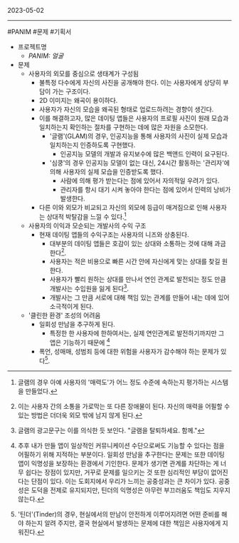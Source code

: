 

2023-05-02

----
#PANIM #문제 #기획서 

- 프로젝트명
	- *PANIM: 얼굴*
- 문제
	- 사용자의 외모를 중심으로 생태계가 구성됨
		- 불특정 다수에게 자신의 사진을 공개해야 한다. 이는 사용자에게 상당히 부담이 가는 구조이다.
		- 2D 이미지는 왜곡이 용이하다.
		- 사용자가 자신의 모습을 왜곡된 형태로 업로드하려는 경향이 생긴다.
		- 이를 해결하고자, 많은 데이팅 앱들은 사용자의 프로필 사진이 원래 모습과 일치하는지 확인하는 절차를 구현하는 데에 많은 자원을 소모한다.
			- '글램'(GLAM)의 경우, 인공지능을 통해 사용자의 사진이 실제 모습과 일치하는지 인증하도록 구현했다. 
				- 인공지능 모델의 개발과 유지보수에 많은 백앤드 인력이 요구된다. 
			- '심쿵'의 경우 인공지능 모델이 없는 대신, 24시간 활동하는 '관리자'에 의해 사용자의 실제 모습을 인증받도록 했다.
				- 사람에 의해 평가 받는다는 점에 있어서 자의적일 우려가 있다.
				- 관리자를 항시 대기 시켜 놓아야 한다는 점에 있어서 인력의 낭비가 발생한다.
		- 다른 이와 외모가 비교되고 자신의 외모에 등급이 매겨짐으로 인해 사용자는 상대적 박탈감을 느낄 수 있다.[^4]
	- 사용자의 이익과 모순되는 개발사의 수익 구조
		- 현재 데이팅 앱들의 수익구조는 사용자의 니즈와 상충된다. 
			- 대부분의 데이팅 앱들은 호감이 있는 상대와 소통하는 것에 대해 과금한다[^5]. 
			- 사용자는 적은 비용으로 빠른 시간 안에 자신에게 맞는 상대를 찾길 원한다.
			- 사용자가 빨리 원하는 상대를 만나서 연인 관계로 발전되는 정도 만큼 개발사는 수입원을 잃게 된다[^1]. 
			- 개발사는 그 만큼 서로에 대해 책임 있는 관계를 만들어 내는 데에 있어 소극적이게 된다.
	- '클린한 환경' 조성의 어려움
		- 일회성 만남을 추구하게 된다.
			- 특정한 한 사용자에 한하여서는, 실제 연인관계로 발전하기까지만 그 앱은 기능하기 때문에 [^2]
		- 폭언, 성매매, 성범죄 등에 대한 위험을 사용자가 감수해야 하는 문제가 있다[^3].



[^1]: 글램의 광고문구는 이를 의식한 듯 보인다. "글램을 탈퇴하세요. 함께."
[^2]: 추후 내가 만들 앱이 일상적인 커뮤니케이션 수단으로써도 기능할 수 있다는 점을 어필하기 위해 지적하는 부분이다. 일회성 만남을 추구한다는 문제는 또한 데이팅 앱이 익명성을 보장하는 환경에서 기인한다. 문제가 생기면 관계를 차단하는 게 너무 쉽다는 장점이 있지만, 거꾸로 문제를 일으키는 것 또한 심리적인 부담이 없어진다는 단점이 있다. 이는 도회지에서 우리가 느끼는 공중성과는 큰 차이가 있다. 공중성은 도덕을 전제로 유지되지만, 틴더의 익명성은 아무런 부끄러움도 책임도 지우지 않는다.
[^3]: '틴더'(Tinder)의 경우, 현실에서의 만남이 안전하게 이루어지려면 어떤 준비를 해야 하는지 알려 주지만, 결국 현실에서 발생하는 문제에 대한 책임은 사용자에게 지워진다.
[^4]: 글램의 경우 아예 사용자의 '매력도'가 어느 정도 수준에 속하는지 평가하는 시스템을 만들었다. 
[^5]: 이는 사용자 간의 소통을 가로막는 또 다른 장애물이 된다. 자신의 매력을 어필할 수 있는 방법은 더더욱 외모 밖에 남지 않게 된다.